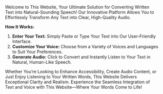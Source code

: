 Welcome to This Website, Your Ultimate Solution for Converting Written Text into Natural-Sounding Speech!
Our Innovative Platform Allows You to Effortlessly Transform Any Text into Clear, High-Quality Audio.

**How It Works:**

1. **Enter Your Text:** Simply Paste or Type Your Text into Our User-Friendly Interface.
2. **Customize Your Voice:** Choose from a Variety of Voices and Languages to Suit Your Preferences.
3. **Generate Audio:** Click to Convert and Instantly Listen to Your Text in Natural, Human-Like Speech.

Whether You’re Looking to Enhance Accessibility, Create Audio Content, or Just Enjoy Listening to Your Written Words, 
This Website Delivers Exceptional Clarity and Realism. 
Experience the Seamless Integration of Text and Voice with This Website—Where Your Words Come to Life!
